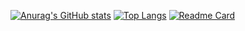 [![Anurag's GitHub stats](https://github-readme-stats.vercel.app/api?username=Tykeaboyloy&count_private=true&theme=vue-dark&show_icons=true&icon_color=#FFFFFF)](https://github.com/anuraghazra/github-readme-stats)
[![Top Langs](https://github-readme-stats.vercel.app/api/top-langs/?username=Tykeaboyloy&layout=compact&theme=vue-dark)](https://github.com/anuraghazra/github-readme-stats)
[![Readme Card](https://github-readme-stats.vercel.app/api/pin/?username=Tykeaboyloy&gist=Productive-Box)](https://github.com/anuraghazra/github-readme-stats)
